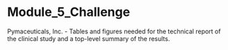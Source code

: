 # Module_5_Challenge
Pymaceuticals, Inc. - Tables and figures needed for the technical report of the clinical study and a top-level summary of the results.
